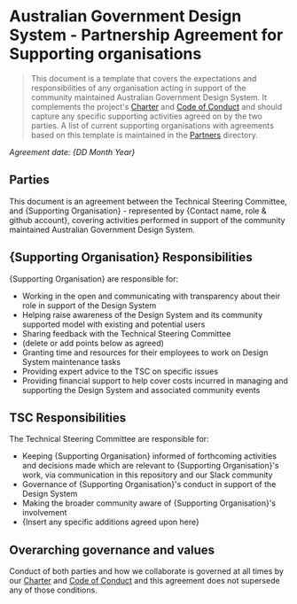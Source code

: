 # Australian Government Design System - Partnership Agreement for Supporting organisations

> This document is a template that covers the expectations and responsibilities of any organisation acting in support of the community maintained Australian Government Design System. It complements the project's [Charter](CHARTER.md) and [Code of Conduct](CODE-OF-CONDUCT.md) and should capture any specific supporting activities agreed on by the two parties. A list of current supporting organisations with agreements based on this template is maintained in the [Partners](partners/) directory.

_Agreement date: {DD Month Year}_

## Parties
This document is an agreement between the Technical Steering Committee, and {Supporting Organisation} - represented by {Contact name, role & github account}, covering activities performed in support of the community maintained Australian Government Design System.

## {Supporting Organisation} Responsibilities
{Supporting Organisation} are responsible for:
- Working in the open and communicating with transparency about their role in support of the Design System
- Helping raise awareness of the Design System and its community supported model with existing and potential users
- Sharing feedback with the Technical Steering Committee
- (delete or add points below as agreed)
- Granting time and resources for their employees to work on Design System maintenance tasks
- Providing expert advice to the TSC on specific issues
- Providing financial support to help cover costs incurred in managing and supporting the Design System and associated community events

## TSC Responsibilities
The Technical Steering Committee are responsible for:
- Keeping {Supporting Organisation} informed of forthcoming activities and decisions made which are relevant to {Supporting Organisation}'s work, via communication in this repository and our Slack community
- Governance of {Supporting Organisation}'s conduct in support of the Design System
- Making the broader community aware of {Supporting Organisation}'s involvement
- {Insert any specific additions agreed upon here}

## Overarching governance and values
Conduct of both parties and how we collaborate is governed at all times by our [Charter](CHARTER.md) and [Code of Conduct](CODE-OF-CONDUCT.md) and this agreement does not supersede any of those conditions.
